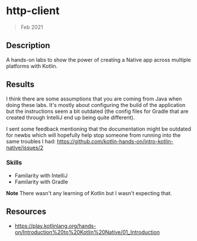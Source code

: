 # http-client
> Feb 2021

## Description
A hands-on labs to show the power of creating a Native app across multiple platforms with Kotlin. 

## Results
I think there are some assumptions that you are coming from Java when doing these labs. It's mostly about configuring the build of the application 
but the instructions seem a bit outdated (the config files for Gradle that are created through IntelliJ end up being quite different).

I sent some feedback mentioning that the documentation might be outdated for newbs which will hopefully help stop someone from running into the same troubles I had: https://github.com/kotlin-hands-on/intro-kotlin-native/issues/2


### Skills
* Familarity with IntelliJ
* Familarity with Gradle

**Note** There wasn't any learning of Kotlin but I wasn't expecting that.

## Resources
* https://play.kotlinlang.org/hands-on/Introduction%20to%20Kotlin%20Native/01_Introduction
